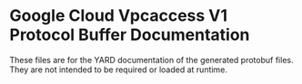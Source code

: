 # Google Cloud Vpcaccess V1 Protocol Buffer Documentation

These files are for the YARD documentation of the generated protobuf files.
They are not intended to be required or loaded at runtime.
